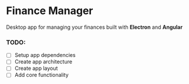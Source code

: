 # Finance Manager
Desktop app for managing your finances built with **Electron** and **Angular**

### TODO:
- [ ] Setup app dependencies
- [ ] Create app architecture
- [ ] Create app layout
- [ ] Add core functionality
